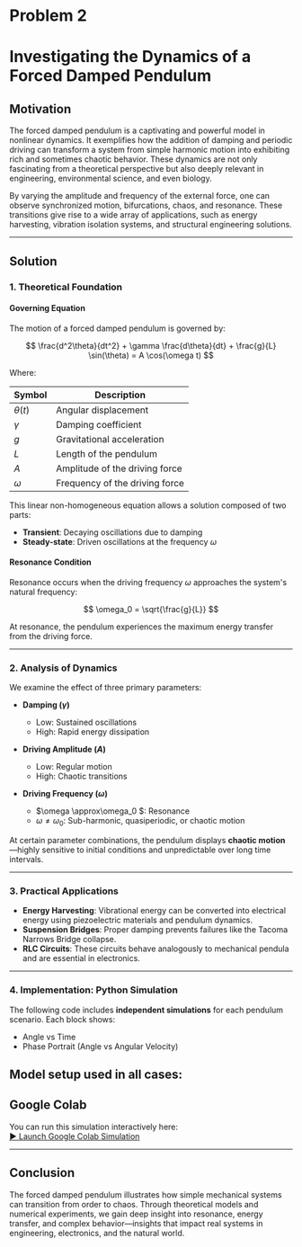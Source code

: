 # Problem 2  
# Investigating the Dynamics of a Forced Damped Pendulum

## Motivation

The forced damped pendulum is a captivating and powerful model in nonlinear dynamics. It exemplifies how the addition of damping and periodic driving can transform a system from simple harmonic motion into exhibiting rich and sometimes chaotic behavior. These dynamics are not only fascinating from a theoretical perspective but also deeply relevant in engineering, environmental science, and even biology.

By varying the amplitude and frequency of the external force, one can observe synchronized motion, bifurcations, chaos, and resonance. These transitions give rise to a wide array of applications, such as energy harvesting, vibration isolation systems, and structural engineering solutions.

---

## Solution

### 1. Theoretical Foundation

#### Governing Equation

The motion of a forced damped pendulum is governed by:

$$
\frac{d^2\theta}{dt^2} + \gamma \frac{d\theta}{dt} + \frac{g}{L} \sin(\theta) = A \cos(\omega t)
$$

Where:

| Symbol        | Description                         |
|---------------|-------------------------------------|
| $\theta(t)$  | Angular displacement                |
| $\gamma$     | Damping coefficient                 |
| $g$           | Gravitational acceleration          |
| $L$           | Length of the pendulum              |
| $A$           | Amplitude of the driving force      |
| $\omega$     | Frequency of the driving force      |


This linear non-homogeneous equation allows a solution composed of two parts:  
- **Transient**: Decaying oscillations due to damping  
- **Steady-state**: Driven oscillations at the frequency $\omega$  

#### Resonance Condition

Resonance occurs when the driving frequency $\omega$ approaches the system's natural frequency:

$$
\omega_0 = \sqrt{\frac{g}{L}}
$$

At resonance, the pendulum experiences the maximum energy transfer from the driving force.

---

### 2. Analysis of Dynamics

We examine the effect of three primary parameters:

- **Damping ($\gamma$)**  
  - Low: Sustained oscillations  
  - High: Rapid energy dissipation  

- **Driving Amplitude ($A$)**  
  - Low: Regular motion  
  - High: Chaotic transitions  

- **Driving Frequency ($\omega$)**  
  - $\omega \approx\omega_0 $: Resonance  
  - $\omega \neq \omega_0$: Sub-harmonic, quasiperiodic, or chaotic motion  

At certain parameter combinations, the pendulum displays **chaotic motion**—highly sensitive to initial conditions and unpredictable over long time intervals.

---

### 3. Practical Applications

- **Energy Harvesting**: Vibrational energy can be converted into electrical energy using piezoelectric materials and pendulum dynamics.
- **Suspension Bridges**: Proper damping prevents failures like the Tacoma Narrows Bridge collapse.
- **RLC Circuits**: These circuits behave analogously to mechanical pendula and are essential in electronics.

---


### 4. Implementation: Python Simulation

The following code includes **independent simulations** for each pendulum scenario. Each block shows:

- Angle vs Time
- Phase Portrait (Angle vs Angular Velocity)

Model setup used in all cases:
--- 

## Google Colab

You can run this simulation interactively here:  
[▶ Launch Google Colab Simulation](https://colab.research.google.com)

---

## Conclusion

The forced damped pendulum illustrates how simple mechanical systems can transition from order to chaos. Through theoretical models and numerical experiments, we gain deep insight into resonance, energy transfer, and complex behavior—insights that impact real systems in engineering, electronics, and the natural world.

